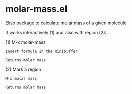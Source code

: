 # molar-mass.el
Elisp package to calculate molar mass of a given molecule

It works interactively (1) and also with region (2):

(1) M-x molar-mass

    Insert formula in the minibuffer
    
    Returns molar mass

(2) Mark a region

    M-x molar mass
    
    Returns molar mass